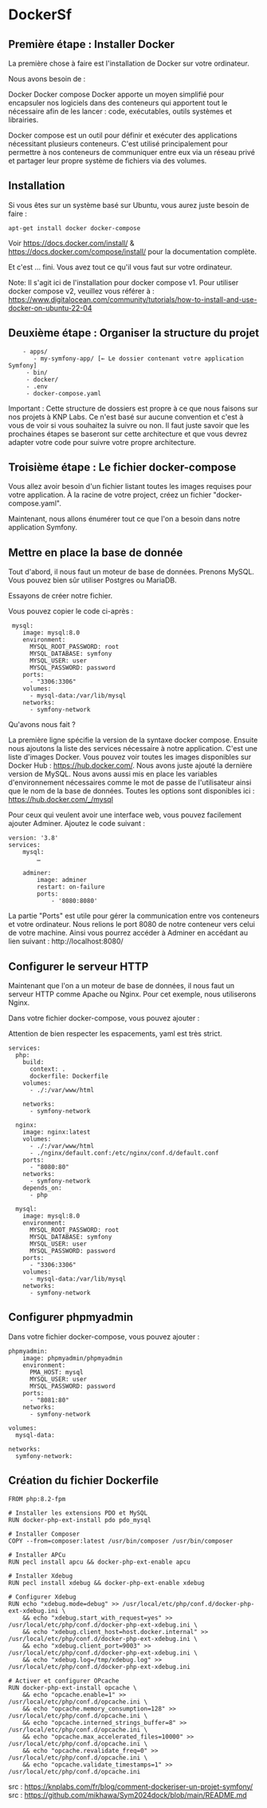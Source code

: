 # DockerSf

## Première étape : Installer Docker

La première chose à faire est l'installation de Docker sur votre ordinateur.

Nous avons besoin de :

Docker
Docker compose
Docker apporte un moyen simplifié pour encapsuler nos logiciels dans des conteneurs qui apportent tout le nécessaire afin de les lancer : code, exécutables, outils systèmes et librairies.

Docker compose est un outil pour définir et exécuter des applications nécessitant plusieurs conteneurs. C'est utilisé principalement pour permettre à nos conteneurs de communiquer entre eux via un réseau privé et partager leur propre système de fichiers via des volumes.

## Installation

Si vous êtes sur un système basé sur Ubuntu, vous aurez juste besoin de faire :

```
apt-get install docker docker-compose 
```

Voir https://docs.docker.com/install/ & https://docs.docker.com/compose/install/ pour la documentation complète.

Et c'est … fini. Vous avez tout ce qu'il vous faut sur votre ordinateur.

Note: Il s'agit ici de l'installation pour docker compose v1. Pour utiliser docker compose v2, veuillez vous référer à : https://www.digitalocean.com/community/tutorials/how-to-install-and-use-docker-on-ubuntu-22-04

## Deuxième étape : Organiser la structure du projet

```
    - apps/
       - my-symfony-app/ [← Le dossier contenant votre application Symfony]
     - bin/
     - docker/
     - .env
     - docker-compose.yaml
```

Important : Cette structure de dossiers est propre à ce que nous faisons sur nos projets à KNP Labs. Ce n'est basé sur aucune convention et c'est à vous de voir si vous souhaitez la suivre ou non. Il faut juste savoir que les prochaines étapes se baseront sur cette architecture et que vous devrez adapter votre code pour suivre votre propre architecture.

## Troisième étape : Le fichier docker-compose

Vous allez avoir besoin d'un fichier listant toutes les images requises pour votre application. À la racine de votre project, créez un fichier "docker-compose.yaml".

Maintenant, nous allons énumérer tout ce que l'on a besoin dans notre application Symfony.

## Mettre en place la base de donnée

Tout d'abord, il nous faut un moteur de base de données. Prenons MySQL. Vous pouvez bien sûr utiliser Postgres ou MariaDB.

Essayons de créer notre fichier.

Vous pouvez copier le code ci-après :

```
 mysql:
    image: mysql:8.0
    environment:
      MYSQL_ROOT_PASSWORD: root
      MYSQL_DATABASE: symfony
      MYSQL_USER: user
      MYSQL_PASSWORD: password
    ports:
      - "3306:3306"
    volumes:
      - mysql-data:/var/lib/mysql
    networks:
      - symfony-network

```

Qu'avons nous fait ?

La première ligne spécifie la version de la syntaxe docker compose. Ensuite nous ajoutons la liste des services nécessaire à notre application. C'est une liste d'images Docker. Vous pouvez voir toutes les images disponibles sur Docker Hub : https://hub.docker.com/.
Nous avons juste ajouté la dernière version de MySQL. Nous avons aussi mis en place les variables d'environnement nécessaires comme le mot de passe de l'utilisateur ainsi que le nom de la base de données. Toutes les options sont disponibles ici : https://hub.docker.com/_/mysql

Pour ceux qui veulent avoir une interface web, vous pouvez facilement ajouter Adminer. Ajoutez le code suivant :

```
version: '3.8'
services:
    mysql:
        …
    
    adminer:
        image: adminer
        restart: on-failure
        ports:
            - '8080:8080'

```

La partie "Ports" est utile pour gérer la communication entre vos conteneurs et votre ordinateur. Nous relions le port 8080 de notre conteneur vers celui de votre machine. Ainsi vous pourrez accéder à Adminer en accédant au lien suivant : http://localhost:8080/

## Configurer le serveur HTTP

Maintenant que l'on a un moteur de base de données, il nous faut un serveur HTTP comme Apache ou Nginx. Pour cet exemple, nous utiliserons Nginx.

Dans votre fichier docker-compose, vous pouvez ajouter :

Attention de bien respecter les espacements, yaml est très strict.
```
services:
  php:
    build:
      context: .
      dockerfile: Dockerfile
    volumes:
      - ./:/var/www/html

    networks:
      - symfony-network

  nginx:
    image: nginx:latest
    volumes:
      - ./:/var/www/html
      - ./nginx/default.conf:/etc/nginx/conf.d/default.conf
    ports:
      - "8080:80"
    networks:
      - symfony-network
    depends_on:
      - php

  mysql:
    image: mysql:8.0
    environment:
      MYSQL_ROOT_PASSWORD: root
      MYSQL_DATABASE: symfony
      MYSQL_USER: user
      MYSQL_PASSWORD: password
    ports:
      - "3306:3306"
    volumes:
      - mysql-data:/var/lib/mysql
    networks:
      - symfony-network

```

## Configurer phpmyadmin 

Dans votre fichier docker-compose, vous pouvez ajouter :

```
phpmyadmin:
    image: phpmyadmin/phpmyadmin
    environment:
      PMA_HOST: mysql
      MYSQL_USER: user
      MYSQL_PASSWORD: password
    ports:
      - "8081:80"
    networks:
      - symfony-network

volumes:
  mysql-data:

networks:
  symfony-network:

```

## Création du fichier Dockerfile

```
FROM php:8.2-fpm

# Installer les extensions PDO et MySQL
RUN docker-php-ext-install pdo pdo_mysql

# Installer Composer
COPY --from=composer:latest /usr/bin/composer /usr/bin/composer

# Installer APCu
RUN pecl install apcu && docker-php-ext-enable apcu

# Installer Xdebug
RUN pecl install xdebug && docker-php-ext-enable xdebug

# Configurer Xdebug
RUN echo "xdebug.mode=debug" >> /usr/local/etc/php/conf.d/docker-php-ext-xdebug.ini \
    && echo "xdebug.start_with_request=yes" >> /usr/local/etc/php/conf.d/docker-php-ext-xdebug.ini \
    && echo "xdebug.client_host=host.docker.internal" >> /usr/local/etc/php/conf.d/docker-php-ext-xdebug.ini \
    && echo "xdebug.client_port=9003" >> /usr/local/etc/php/conf.d/docker-php-ext-xdebug.ini \
    && echo "xdebug.log=/tmp/xdebug.log" >> /usr/local/etc/php/conf.d/docker-php-ext-xdebug.ini

# Activer et configurer OPcache
RUN docker-php-ext-install opcache \
    && echo "opcache.enable=1" >> /usr/local/etc/php/conf.d/opcache.ini \
    && echo "opcache.memory_consumption=128" >> /usr/local/etc/php/conf.d/opcache.ini \
    && echo "opcache.interned_strings_buffer=8" >> /usr/local/etc/php/conf.d/opcache.ini \
    && echo "opcache.max_accelerated_files=10000" >> /usr/local/etc/php/conf.d/opcache.ini \
    && echo "opcache.revalidate_freq=0" >> /usr/local/etc/php/conf.d/opcache.ini \
    && echo "opcache.validate_timestamps=1" >> /usr/local/etc/php/conf.d/opcache.ini

```




src : https://knplabs.com/fr/blog/comment-dockeriser-un-projet-symfony/
src : https://github.com/mikhawa/Sym2024dock/blob/main/README.md